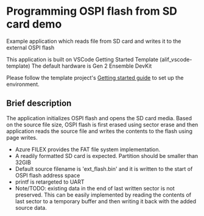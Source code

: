 # Programming OSPI flash from SD card demo
Example application which reads file from SD card and writes it to the external OSPI flash

This application is built on VSCode Getting Started Template (alif_vscode-template)
The default hardware is Gen 2 Ensemble DevKit

Please follow the template project's [Getting started guide](https://github.com/alifsemi/alif_vscode-template/blob/main/doc/getting_started.md) to set up the environment.

## Brief description
The application initializes OSPI flash and opens the SD card media. Based on the source file size, OSPI flash is first erased using sector erase and then application reads the source file and writes the contents to the flash using page writes.
- Azure FILEX provides the FAT file system implementation.
- A readily formatted SD card is expected. Partition should be smaller than 32GIB
- Default source filename is 'ext_flash.bin' and it is written to the start of OSPI flash address space
- printf is retargeted to UART
- Note/TODO: existing data in the end of last written sector is not preserved. This can be easily implemented by reading the contents of last sector to a temporary buffer and then writing it back with the added source data.
